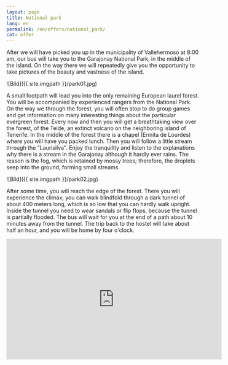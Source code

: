 ```yaml
---
layout: page
title: National park
lang: en
permalink: /en/offers/national_park/
cat: offer
---
```


After we will have picked you up in the municipality of Vallehermoso at 8:00 am, our bus will take you to the Garajonay National Park, in the middle of the island. On the way there we will repeatedly give you the opportunity to take pictures of the beauty and vastness of the island.

![Bild]({{ site.imgpath }}/park01.jpg)

A small footpath will lead you into the only remaining European laurel forest. You will be accompanied by experienced rangers from the National Park. On the way we through the forest, you will often stop to do group games and get information on many interesting things about the particular evergreen forest. Every now and then you will get a breathtaking view over the forest, of the Teide, an extinct volcano on the neighboring island of Tenerife. In the middle of the forest there is a chapel (Ermita de Lourdes) where you will have you packed lunch. Then you will follow a little stream through the "Laurisilva". Enjoy the tranquility and listen to the explanations why there is a stream in the Garajonay although it hardly ever rains. The reason is the fog, which is retained by mossy trees; therefore, the droplets seep into the ground, forming small streams.

![Bild]({{ site.imgpath }}/park02.jpg)

After some time, you will reach the edge of the forest. There you will experience the climax; you can walk blindfold through a dark tunnel of about 400 meters long, which is so low that you can hardly walk upright. Inside the tunnel you need to wear sandals or flip flops, because the tunnel is partially flooded. The bus will wait for you at the end of a path about 10 minutes away from the tunnel. The trip back to the hostel will take about half an hour, and you will be home by four o'clock.

<iframe width="560" height="315" src="https://www.youtube.com/embed/MhwEOJVbMUQ" frameborder="0" allowfullscreen></iframe>
